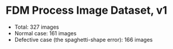 # FDM Process Image Dataset, v1

- Total: 327 images
- Normal case: 161 images
- Defective case (the spaghetti-shape error): 166 images
